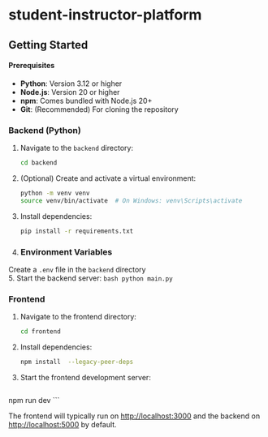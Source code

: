 # student-instructor-platform

## Getting Started

#### Prerequisites

- **Python**: Version 3.12 or higher  
- **Node.js**: Version 20 or higher
- **npm**: Comes bundled with Node.js 20+
- **Git**: (Recommended) For cloning the repository

### Backend (Python)

1. Navigate to the `backend` directory:
    ```bash
    cd backend
    ```
2. (Optional) Create and activate a virtual environment:
    ```bash
    python -m venv venv
    source venv/bin/activate  # On Windows: venv\Scripts\activate
    ```
3. Install dependencies:
    ```bash
    pip install -r requirements.txt
    ```
4. ### Environment Variables

Create a `.env` file in the `backend` directory     
5. Start the backend server:
    ```bash
    python main.py
    ```
    

### Frontend

1. Navigate to the frontend directory:
    ```bash
    cd frontend
    ```
2. Install dependencies:
    ```bash
    npm install  --legacy-peer-deps
    ```
3. Start the frontend development server:
    ```bash
  npm run dev
    ```

The frontend will typically run on [http://localhost:3000](http://localhost:3000) and the backend on [http://localhost:5000](http://localhost:5000) by default.




